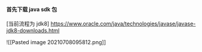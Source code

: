 #### 首先下载 java sdk 包
[当前流程为 jdk8]
https://www.oracle.com/java/technologies/javase/javase-jdk8-downloads.html

![[Pasted image 20210708095812.png]]
